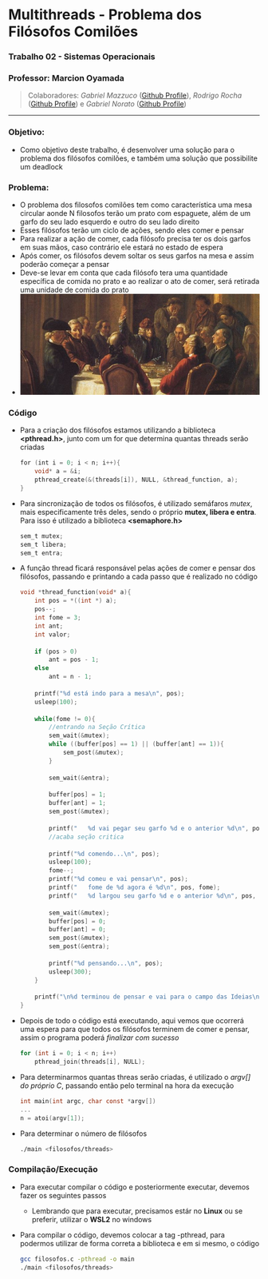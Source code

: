 # Multithreads - Problema dos Filósofos Comilões

### Trabalho 02 - Sistemas Operacionais
### Professor: Marcion Oyamada

>Colaboradores: *Gabriel Mazzuco* ([Github Profile](https://github.com/gabrielmazz)), *Rodrigo Rocha* ([Github Profile](https://github.com/Rodrigo2603)) e *Gabriel Norato* ([Github Profile](https://github.com/iMaGiNaTrOn))
---

### Objetivo:
- Como objetivo deste trabalho, é desenvolver uma solução para o problema dos filósofos comilões, e também uma solução que possibilite um deadlock

### Problema:
- O problema dos filosofos comilões tem como característica uma mesa circular aonde N filosofos terão um prato com espaguete, além de um garfo do seu lado esquerdo e outro do seu lado direito
- Esses filósofos terão um ciclo de ações, sendo eles comer e pensar
- Para realizar a ação de comer, cada filósofo precisa ter os dois garfos em suas mãos, caso contrário ele estará no estado de espera
- Após comer, os filósofos devem soltar os seus garfos na mesa e assim poderão começar a pensar
- Deve-se levar em conta que cada filósofo tera uma quantidade específica de comida no prato e ao realizar o ato de comer, será retirada uma unidade de comida do prato
- ![](filosofos.jpg)

### Código

- Para a criação dos filósofos estamos utilizando a biblioteca **<pthread.h>**, junto com um for que determina quantas threads serão criadas

	```c
	for (int i = 0; i < n; i++){
		void* a = &i;
		pthread_create(&(threads[i]), NULL, &thread_function, a);
	}
	```

- Para sincronização de todos os filósofos, é utilizado semáfaros *mutex*, mais especificamente três deles, sendo o próprio **mutex, libera e entra**. Para isso é utilizado a biblioteca **<semaphore.h>**

	```c
	sem_t mutex;
	sem_t libera;
	sem_t entra;
	```

- A função thread ficará responsável pelas ações de comer e pensar dos filósofos, passando e printando a cada passo que é realizado no código

	```c
	void *thread_function(void* a){
	    int pos = *((int *) a);
	    pos--;
	    int fome = 3;
	    int ant;
	    int valor;
	
	    if (pos > 0)
	        ant = pos - 1;
	    else
	        ant = n - 1;
	        
	    printf("%d está indo para a mesa\n", pos);
	    usleep(100);
	
	    while(fome != 0){
	        //entrando na Seção Crítica
	        sem_wait(&mutex);
	        while ((buffer[pos] == 1) || (buffer[ant] == 1)){
	            sem_post(&mutex);
	        }
	        
	        sem_wait(&entra);
	
	        buffer[pos] = 1;
	        buffer[ant] = 1;
	        sem_post(&mutex);
	
	        printf("   %d vai pegar seu garfo %d e o anterior %d\n", pos, pos, ant);
	        //acaba seção critica
	
	        printf("%d comendo...\n", pos);
	        usleep(100);
	        fome--;
	        printf("%d comeu e vai pensar\n", pos);
	        printf("   fome de %d agora é %d\n", pos, fome);
	        printf("   %d largou seu garfo %d e o anterior %d\n", pos, pos, ant);
	
	        sem_wait(&mutex);
	        buffer[pos] = 0;
	        buffer[ant] = 0;
	        sem_post(&mutex);
	        sem_post(&entra);
	
	        printf("%d pensando...\n", pos);
	        usleep(300);
	    }
	
	    printf("\n%d terminou de pensar e vai para o campo das Ideias\n\n", pos);
	}
	```

- Depois de todo o código está executando, aqui vemos que ocorrerá uma espera para que todos os filósofos terminem de comer e pensar, assim o programa poderá *finalizar com sucesso*

	```c
	for (int i = 0; i < n; i++)
	    pthread_join(threads[i], NULL);
	```

- Para determinarmos quantas threas serão criadas, é utilizado o *argv[] do próprio C*, passando então pelo terminal na hora da execução

	```c
	int main(int argc, char const *argv[])
	...
	n = atoi(argv[1]);
	```

- Para determinar o número de filósofos

	```bash
	./main <filosofos/threads>
	```

### Compilação/Execução

- Para executar compilar o código e posteriormente executar, devemos fazer os seguintes passos
	- Lembrando que para executar, precisamos estár no **Linux** ou se preferir, utilizar o **WSL2** no windows


- Para compilar o código, devemos colocar a tag -pthread, para podermos utilizar de forma correta a biblioteca e em si mesmo, o código

	```bash
	gcc filosofos.c -pthread -o main
	./main <filosofos/threads>
	```



